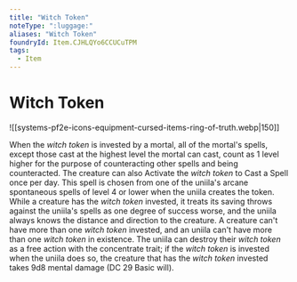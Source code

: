 ```yaml
---
title: "Witch Token"
noteType: ":luggage:"
aliases: "Witch Token"
foundryId: Item.CJHLQYo6CCUCuTPM
tags:
  - Item
---
```


# Witch Token
![[systems-pf2e-icons-equipment-cursed-items-ring-of-truth.webp|150]]

When the _witch token_ is invested by a mortal, all of the mortal's spells, except those cast at the highest level the mortal can cast, count as 1 level higher for the purpose of counteracting other spells and being counteracted. The creature can also Activate the _witch token_ to Cast a Spell once per day. This spell is chosen from one of the uniila's arcane spontaneous spells of level 4 or lower when the uniila creates the token. While a creature has the _witch token_ invested, it treats its saving throws against the uniila's spells as one degree of success worse, and the uniila always knows the distance and direction to the creature. A creature can't have more than one _witch token_ invested, and an uniila can't have more than one _witch token_ in existence. The uniila can destroy their _witch token_ as a free action with the concentrate trait; if the _witch token_ is invested when the uniila does so, the creature that has the _witch token_ invested takes 9d8 mental damage (DC 29 Basic will).
